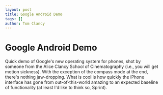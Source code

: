 ```yaml
---
layout: post
title: Google Android Demo
tags: []
author: Tom Clancy
---
```


# Google Android Demo

Quick demo of Google's new operating system for phones, shot by someone from the Alice Clancy School of Cinematography (i.e., you will get motion sickness). With the exception of the compass mode at the end, there's nothing jaw-dropping. What is cool is how quickly the iPhone interface has gone from out-of-this-world amazing to an expected baseline of functionality (at least I'd like to think so, Sprint).

<object width="425" height="355"><param name="movie" value="http://www.youtube.com/v/xTIfGCLKIXA&hl=en"></param><param name="wmode" value="transparent"></param><embed src="http://www.youtube.com/v/xTIfGCLKIXA&hl=en" type="application/x-shockwave-flash" wmode="transparent" width="425" height="355"></embed></object>
